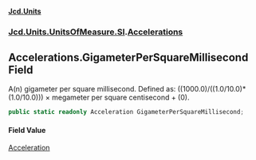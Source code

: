 #### [Jcd.Units](index.md 'index')
### [Jcd.Units.UnitsOfMeasure.SI](Jcd.Units.UnitsOfMeasure.SI.md 'Jcd.Units.UnitsOfMeasure.SI').[Accelerations](Accelerations.md 'Jcd.Units.UnitsOfMeasure.SI.Accelerations')

## Accelerations.GigameterPerSquareMillisecond Field

A(n) gigameter per square millisecond. Defined as: ((1000.0)/((1.0/10.0)*(1.0/10.0))) × megameter per square centisecond + (0).

```csharp
public static readonly Acceleration GigameterPerSquareMillisecond;
```

#### Field Value
[Acceleration](Acceleration.md 'Jcd.Units.UnitTypes.Acceleration')